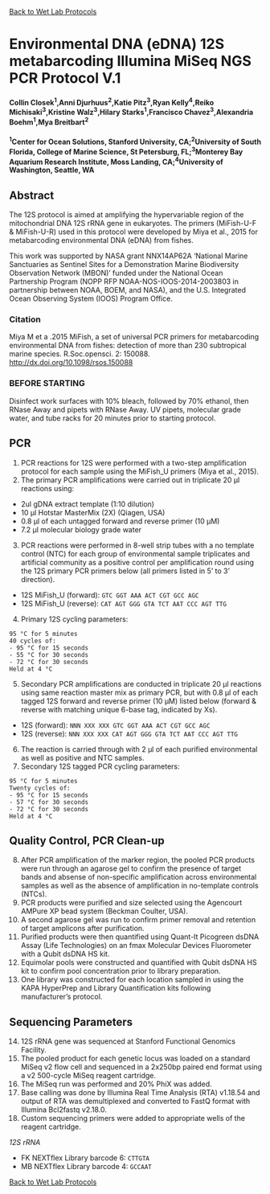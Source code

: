 [Back to Wet Lab Protocols](MBARI_wet_lab.md)

# Environmental DNA (eDNA) 12S metabarcoding Illumina MiSeq NGS PCR Protocol V.1

#### Collin Closek<sup>1</sup>,Anni Djurhuus<sup>2</sup>,Katie Pitz<sup>3</sup>,Ryan Kelly<sup>4</sup>,Reiko Michisaki<sup>3</sup>,Kristine Walz<sup>3</sup>,Hilary Starks<sup>1</sup>,Francisco Chavez<sup>3</sup>,Alexandria Boehm<sup>1</sup>,Mya Breitbart<sup>2</sup>
#### <sup>1</sup>Center for Ocean Solutions, Stanford University, CA;<sup>2</sup>University of South Florida, College of Marine Science, St Petersburg, FL;<sup>3</sup>Monterey Bay Aquarium Research Institute, Moss Landing, CA;<sup>4</sup>University of Washington, Seattle, WA

## Abstract
The 12S protocol is aimed at amplifying the hypervariable region of the mitochondrial DNA 12S rRNA gene in eukaryotes. The primers (MiFish-U-F & MiFish-U-R) used in this protocol were developed by Miya et al., 2015 for metabarcoding environmental DNA (eDNA) from fishes. 
 
This work was supported by NASA grant NNX14AP62A ‘National Marine Sanctuaries as Sentinel Sites for a Demonstration Marine Biodiversity Observation Network (MBON)’ funded under the National Ocean Partnership Program (NOPP RFP NOAA-NOS-IOOS-2014-2003803 in partnership between NOAA, BOEM, and NASA), and the U.S. Integrated Ocean Observing System (IOOS) Program Office.

### Citation
Miya M et a .2015 MiFish, a set of universal PCR primers for metabarcoding environmental DNA from fishes: detection of more than 230 subtropical marine species. R.Soc.opensci. 2: 150088. http://dx.doi.org/10.1098/rsos.150088

### BEFORE STARTING
Disinfect work surfaces with 10% bleach, followed by 70% ethanol, then RNase Away and pipets with RNase Away. UV pipets, molecular grade water, and tube racks for 20 minutes prior to starting protocol.

## PCR
1. PCR reactions for 12S were performed with a two-step amplification protocol for each sample using the MiFish_U primers (Miya et al., 2015).
2. The primary PCR amplifications were carried out in triplicate 20 μl reactions using:
  - 2ul gDNA extract template (1:10 dilution) 
  - 10 μl Hotstar MasterMix (2X) (Qiagen, USA)
  - 0.8 μl of each untagged forward and reverse primer (10 μM)
  - 7.2 μl molecular biology grade water 

3. PCR reactions were performed in 8-well strip tubes with a no template control (NTC) for each group of environmental sample triplicates and artificial community as a positive control per amplification round using the 12S primary PCR primers below (all primers listed in 5’ to 3’ direction).
 - 12S MiFish_U (forward): `GTC GGT AAA ACT CGT GCC AGC` 
 - 12S MiFish_U (reverse): `CAT AGT GGG GTA TCT AAT CCC AGT TTG`

4. Primary 12S cycling parameters:
  ```
  95 °C for 5 minutes
  40 cycles of:
  - 95 °C for 15 seconds
  - 55 °C for 30 seconds
  - 72 °C for 30 seconds
  Held at 4 °C
  ```
5. Secondary PCR amplifications are conducted in triplicate 20 μl reactions using same reaction master mix as primary PCR, but with 0.8 μl of each tagged 12S forward and reverse primer (10 μM) listed below (forward & reverse with matching unique 6-base tag, indicated by Xs). 
 - 12S (forward): `NNN XXX XXX GTC GGT AAA ACT CGT GCC AGC`
 - 12S (reverse): `NNN XXX XXX CAT AGT GGG GTA TCT AAT CCC AGT TTG`
 
6. The reaction is carried through with 2 μl of each purified environmental as well as positive and NTC samples.
7. Secondary 12S tagged PCR cycling parameters:
  ```
  95 °C for 5 minutes
  Twenty cycles of: 
  - 95 °C for 15 seconds
  - 57 °C for 30 seconds
  - 72 °C for 30 seconds
  Held at 4 °C
  ```  

## Quality Control, PCR Clean-up
8. After PCR amplification of the marker region, the pooled PCR products were run through an agarose gel to confirm the presence of target bands and absense of non-specific amplification across environmental samples as well as the absence of amplification in no-template controls (NTCs).
9. PCR products were purified and size selected using the Agencourt AMPure XP bead system (Beckman Coulter, USA). 
10. A second agarose gel was run to confirm primer removal and retention of target amplicons after purification. 
11. Purified products were then quantified using Quant-It Picogreen dsDNA Assay (Life Technologies) on an fmax Molecular Devices Fluorometer with a Qubit dsDNA HS kit.
12. Equimolar pools were constructed and quantified with Qubit dsDNA HS kit to confirm pool concentration prior to library preparation.
13. One library was constructed for each location sampled in using the KAPA HyperPrep and Library Quantification kits following manufacturer’s protocol.

## Sequencing Parameters
14. 12S rRNA gene was sequenced at Stanford Functional Genomics Facility. 
15. The pooled product for each genetic locus was loaded on a standard MiSeq v2 flow cell and sequenced in a 2x250bp paired end format using a v2 500-cycle MiSeq reagent cartridge. 
16. The MiSeq run was performed and 20% PhiX was added. 
17. Base calling was done by Illumina Real Time Analysis (RTA) v1.18.54 and output of RTA was demultiplexed and converted to FastQ format with Illumina Bcl2fastq v2.18.0. 
18. Custom sequencing primers were added to appropriate wells of the reagent cartridge. 
 
   *12S rRNA*  
  - FK NEXTflex Library barcode 6: `CTTGTA`
  - MB NEXTflex Library barcode 4: `GCCAAT`

[Back to Wet Lab Protocols](MBARI_wet_lab.md)
